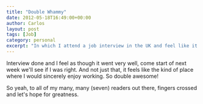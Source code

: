 ```yaml
---
title: "Double Whammy"
date: 2012-05-18T16:49:00+00:00
author: Carlos
layout: post
tags: [Job]
category: personal
excerpt: "In which I attend a job interview in the UK and feel like it's promising."
---
```

Interview done and I feel as though it went very well, come start of next week we'll see if I was right. And not just that, it feels like the kind of place where I would sincerely enjoy working. So double awesome!

So yeah, to all of my many, many (seven) readers out there, fingers crossed and let's hope for greatness.